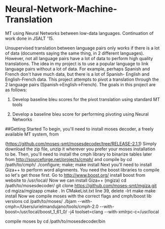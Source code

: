 # Neural-Network-Machine-Translation
MT using Neural Networks between low-data languages. Continuation of work done in JSALT '15.

Unsupervised translation between language pairs only works if there is a lot of data (documents saying the same thing, in 2 different languages). However, not all language pairs have a lot of data to perform high quality translations. The idea in my project is to use a popular language to link language pairs without a lot of data. For example, perhaps Spanish and French don't have much data, but there is a lot of Spanish- English and English-French data. This project attempts to pivot a translation through the 2 language pairs (Spanish->English->French). The goals in this project are as follows:

1) Develop baseline bleu scores for the pivot translation using standard MT tools

2) Develop a baseline bleu score for performing pivoting using Neural Networks

##Getting Started
To begin, you'll need to install moses decoder, a freely available MT system, from

(https://github.com/moses-smt/mosesdecoder/tree/RELEASE-2.1.1)
Simply download the zip file, unzip it wherever you prefer your moses installation to be. Then, you'll need to install the cmph library to binarize tables later from
http://sourceforge.net/projects/cmph/
and compile by
cd /path/to/cmph/
./configure; make; make install
Next you'll need to install Giza++ to perform word alignments. You need the boost libraries to compile so let's get those first. Go to
http://www.boost.org/
install boost from website to /usr/local/
Now we can install Giza++ (mgiza)
cd /path/to/mosesdecoder/
git clone https://github.com/moses-smt/mgiza.git
cd mgiza/mgizapp
cmake .
In CMakeList.txt line 39, delete -lrt
make
make install
Now we compile moses with the correct flags and cmph/boost lib versions
cd /path/to/moses/
./bjam --with-cmph=/Users/urielmandujano/tools/cmph-2.0 --with-boost=/usr/local/boost_1_61_0/ -j4 toolset=clang --with-xmlrpc-c=/usr/local




compile moses by
cd /path/to/mosesdecoder/bin
